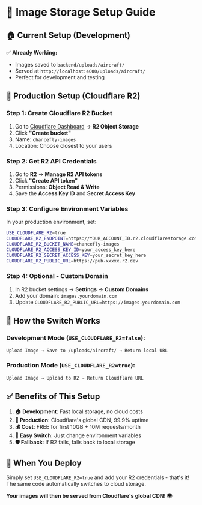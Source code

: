 # 📸 Image Storage Setup Guide

## 🏠 **Current Setup (Development)**

✅ **Already Working:**
- Images saved to `backend/uploads/aircraft/`
- Served at `http://localhost:4000/uploads/aircraft/`
- Perfect for development and testing

## 🚀 **Production Setup (Cloudflare R2)**

### **Step 1: Create Cloudflare R2 Bucket**
1. Go to [Cloudflare Dashboard](https://dash.cloudflare.com/) → **R2 Object Storage**
2. Click **"Create bucket"**
3. Name: `chancefly-images`
4. Location: Choose closest to your users

### **Step 2: Get R2 API Credentials**
1. Go to **R2** → **Manage R2 API tokens**
2. Click **"Create API token"**
3. Permissions: **Object Read & Write**
4. Save the **Access Key ID** and **Secret Access Key**

### **Step 3: Configure Environment Variables**
In your production environment, set:
```bash
USE_CLOUDFLARE_R2=true
CLOUDFLARE_R2_ENDPOINT=https://YOUR_ACCOUNT_ID.r2.cloudflarestorage.com
CLOUDFLARE_R2_BUCKET_NAME=chancefly-images
CLOUDFLARE_R2_ACCESS_KEY_ID=your_access_key_here
CLOUDFLARE_R2_SECRET_ACCESS_KEY=your_secret_key_here
CLOUDFLARE_R2_PUBLIC_URL=https://pub-xxxxx.r2.dev
```

### **Step 4: Optional - Custom Domain**
1. In R2 bucket settings → **Settings** → **Custom Domains**
2. Add your domain: `images.yourdomain.com`
3. Update `CLOUDFLARE_R2_PUBLIC_URL=https://images.yourdomain.com`

## 🔄 **How the Switch Works**

### **Development Mode** (`USE_CLOUDFLARE_R2=false`):
```
Upload Image → Save to /uploads/aircraft/ → Return local URL
```

### **Production Mode** (`USE_CLOUDFLARE_R2=true`):
```
Upload Image → Upload to R2 → Return Cloudflare URL
```

## ✅ **Benefits of This Setup**

1. **🏠 Development**: Fast local storage, no cloud costs
2. **🚀 Production**: Cloudflare's global CDN, 99.9% uptime
3. **💰 Cost**: FREE for first 10GB + 10M requests/month
4. **🔄 Easy Switch**: Just change environment variables
5. **🛡️ Fallback**: If R2 fails, falls back to local storage

## 🎯 **When You Deploy**

Simply set `USE_CLOUDFLARE_R2=true` and add your R2 credentials - that's it! The same code automatically switches to cloud storage.

**Your images will then be served from Cloudflare's global CDN! 🌍**